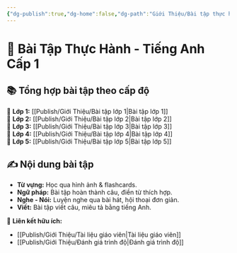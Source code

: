 ```yaml
---
{"dg-publish":true,"dg-home":false,"dg-path":"Giới Thiệu/Bài tập thực hành.md","permalink":"/gioi-thieu/bai-tap-thuc-hanh/","dgPassFrontmatter":true,"updated":"2025-02-02T09:58:29.670+07:00"}
---
```



# 📝 Bài Tập Thực Hành - Tiếng Anh Cấp 1  

## 📚 Tổng hợp bài tập theo cấp độ  
🔹 **Lớp 1:** [[Publish/Giới Thiệu/Bài tập lớp 1\|Bài tập lớp 1]]  
🔹 **Lớp 2:** [[Publish/Giới Thiệu/Bài tập lớp 2\|Bài tập lớp 2]]  
🔹 **Lớp 3:** [[Publish/Giới Thiệu/Bài tập lớp 3\|Bài tập lớp 3]]  
🔹 **Lớp 4:** [[Publish/Giới Thiệu/Bài tập lớp 4\|Bài tập lớp 4]]  
🔹 **Lớp 5:** [[Publish/Giới Thiệu/Bài tập lớp 5\|Bài tập lớp 5]]  

## ✍️ Nội dung bài tập  
- **Từ vựng:** Học qua hình ảnh & flashcards.  
- **Ngữ pháp:** Bài tập hoàn thành câu, điền từ thích hợp.  
- **Nghe - Nói:** Luyện nghe qua bài hát, hội thoại đơn giản.  
- **Viết:** Bài tập viết câu, miêu tả bằng tiếng Anh.  

📌 **Liên kết hữu ích:**  
- [[Publish/Giới Thiệu/Tài liệu giáo viên\|Tài liệu giáo viên]]  
- [[Publish/Giới Thiệu/Đánh giá trình độ\|Đánh giá trình độ]]  

